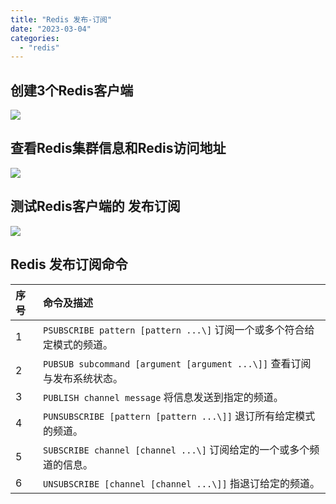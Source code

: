 ```yaml
---
title: "Redis 发布-订阅"
date: "2023-03-04"
categories: 
  - "redis"
---
```


## 创建3个Redis客户端

[![](http://qiniu.dev-share.top/image/clients.png)](http://qiniu.dev-share.top/image/clients.png)

## 查看Redis集群信息和Redis访问地址

[![](http://qiniu.dev-share.top/image/redis-cluster-info.png)](http://qiniu.dev-share.top/image/redis-cluster-info.png)

## 测试Redis客户端的 发布订阅

[![](http://qiniu.dev-share.top/image/gif/redis-pub-sub.gif)](http://qiniu.dev-share.top/image/gif/redis-pub-sub.gif)

## Redis 发布订阅命令

| 序号 | 命令及描述 |
| :-- | :-- |
| 1 | `PSUBSCRIBE pattern [pattern ...\]` 订阅一个或多个符合给定模式的频道。 |
| 2 | `PUBSUB subcommand [argument [argument ...\]]` 查看订阅与发布系统状态。 |
| 3 | `PUBLISH channel message` 将信息发送到指定的频道。 |
| 4 | `PUNSUBSCRIBE [pattern [pattern ...\]]` 退订所有给定模式的频道。 |
| 5 | `SUBSCRIBE channel [channel ...\]` 订阅给定的一个或多个频道的信息。 |
| 6 | `UNSUBSCRIBE [channel [channel ...\]]` 指退订给定的频道。 |
